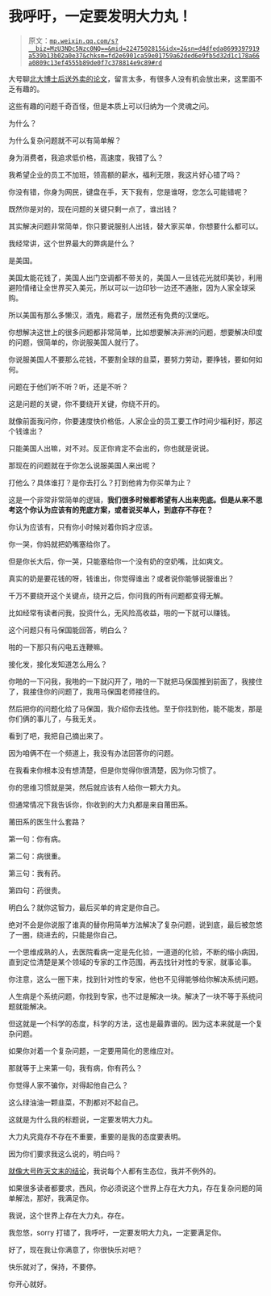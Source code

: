 # 我呼吁，一定要发明大力丸！

> 原文：[`mp.weixin.qq.com/s?__biz=MzU3NDc5Nzc0NQ==&mid=2247502815&idx=2&sn=d4dfeda8699397919a539b13b02a0e37&chksm=fd2e6901ca59e01759a62ded6e9fb5d32d1c178a66a0809c13ef4555b89de0f7c378814e9c89#rd`](http://mp.weixin.qq.com/s?__biz=MzU3NDc5Nzc0NQ==&mid=2247502815&idx=2&sn=d4dfeda8699397919a539b13b02a0e37&chksm=fd2e6901ca59e01759a62ded6e9fb5d32d1c178a66a0809c13ef4555b89de0f7c378814e9c89#rd)

大号聊[北大博士后送外卖的论文](https://mp.weixin.qq.com/s?__biz=MzU0MjYwNDU2Mw==&mid=2247498603&idx=1&sn=eee1743e5c2cd60e53f87e46c51902db&chksm=fb1a9717cc6d1e0188b48bd4c4b915eb3e69833c7e1009d5e84f7e29162e79dacd0ba9bd5998&token=712789321&lang=zh_CN&scene=21#wechat_redirect)，留言太多，有很多人没有机会放出来，这里面不乏有趣的。

这些有趣的问题千奇百怪，但是本质上可以归纳为一个灵魂之问。 

为什么？

为什么复杂问题就不可以有简单解？ 

身为消费者，我追求低价格，高速度，我错了么？

我希望企业的员工不加班，领高额的薪水，福利无限，我这片好心错了吗？

你没有错，你身为网民，键盘在手，天下我有，您是谁呀，您怎么可能错呢？ 

既然你是对的，现在问题的关键只剩一点了，谁出钱？ 

其实解决问题非常简单，你只要说服别人出钱，替大家买单，你想要什么都可以。 

我经常讲，这个世界最大的弊病是什么？ 

是美国。 

美国太能花钱了，美国人出门空调都不带关的，美国人一旦钱花光就印美钞，利用避险情绪让全世界买入美元，所以可以一边印钞一边还不通胀，因为人家全球采购。

所以美国有那么多懒汉，酒鬼，瘾君子，居然还有免费的汉堡吃。 

你想解决这世上的很多问题都非常简单，比如想要解决非洲的问题，想要解决印度的问题，很简单的，你说服美国人就行了。 

你说服美国人不要那么花钱，不要割全球的韭菜，要努力劳动，要挣钱，要如何如何。

问题在于他们听不听？听，还是不听？ 

这是问题的关键，你不要绕开关键，你绕不开的。 

就像前面我问你，你要速度快价格低，人家企业的员工要工作时间少福利好，那这个钱谁出？ 

只能美国人出嘛，对不对。反正你肯定不会出的，你也就是说说。

那现在的问题就在于你怎么说服美国人来出呢？ 

打他么？具体谁打？是你去打么？打到他肯为你买单为止？ 

这是一个非常非常简单的逻辑，**我们很多时候都希望有人出来兜底。但是从来不思考这个你认为应该有的兜底方案，或者说买单人，到底存不存在？**

你认为应该有，只有你小时候对着你妈才应该。 

你一哭，你妈就把奶嘴塞给你了。

但是你长大后，你一哭，只能塞给你一个没有奶的空奶嘴，比如爽文。 

真实的奶是要花钱的呀，钱谁出，你觉得谁出？或者说你能够说服谁出？

千万不要绕开这个关键点，绕开之后，你问我的所有问题都变得无解。

比如经常有读者问我，投资什么，无风险高收益，啪的一下就可以赚钱。

这个问题只有马保国能回答，明白么？

啪的一下那只有闪电五连鞭嘛。 

接化发，接化发知道怎么用么？ 

你啪的一下问我，我啪的一下就闪开了，啪的一下就把马保国推到前面了，我接住了，我接住你的问题了，我用马保国老师接住的。

然后把你的问题化给了马保国，我介绍你去找他。至于你找到他，能不能发，那是你们俩的事儿了，与我无关。

看到了吧，我把自己摘出来了。

因为咱俩不在一个频道上，我没有办法回答你的问题。 

在我看来你根本没有想清楚，但是你觉得你很清楚，因为你习惯了。

你的思维习惯就是哭，然后就应该有人给你一颗大力丸。

但通常情况下我告诉你，你收到的大力丸都是来自莆田系。 

莆田系的医生什么套路？

第一句：你有病。

第二句：病很重。

第三句：我有药。

第四句：药很贵。

明白么？就你这智力，最后买单的肯定是你自己。

绝对不会是你说服了谁真的替你用简单方法解决了复杂问题，说到底，最后被忽悠了一圈，绕进去的，只能是你自己。

一个思维成熟的人，去医院看病一定是先化验，一道道的化验，不断的缩小病因，直到定位清楚是某个领域的专家的工作范围，再去找针对性的专家，就事论事。

你注意，这么一圈下来，找到针对性的专家，他也不见得能够给你解决系统问题。

人生病是个系统问题，你找到专家，也不过是解决一块。解决了一块不等于系统问题就能解决。

但这就是一个科学的态度，科学的方法，这也是最靠谱的。因为这本来就是一个复杂问题。

如果你对着一个复杂问题，一定要用简化的思维应对。

那就等于上来第一句，我有病，你有药么？

你觉得人家不骗你，对得起他自己么？

这么绿油油一颗韭菜，不割都对不起自己。

这就是为什么我的标题说，一定要发明大力丸。

大力丸究竟存不存在不重要，重要的是我的态度要表明。 

因为你们要求我这么说的，明白吗？ 

[就像大号昨天文末的结论](https://mp.weixin.qq.com/s?__biz=MzU0MjYwNDU2Mw==&mid=2247498603&idx=1&sn=eee1743e5c2cd60e53f87e46c51902db&chksm=fb1a9717cc6d1e0188b48bd4c4b915eb3e69833c7e1009d5e84f7e29162e79dacd0ba9bd5998&token=712789321&lang=zh_CN&scene=21#wechat_redirect)，我说每个人都有生态位，我并不例外的。

如果很多读者都要求，西风，你必须说这个世界上存在大力丸，存在复杂问题的简单解法，那好，我满足你。

我说，这个世界上存在大力丸，存在。

我忽悠，sorry 打错了，我呼吁，一定要发明大力丸，一定要满足你。

好了，现在我让你满意了，你很快乐对吧？ 

快乐就对了，保持，不要停。 

你开心就好。